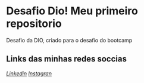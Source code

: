 # Desafio Dio! Meu primeiro repositorio 
Desafio da DIO, criado para o desafio do bootcamp

## Links das minhas redes soccias
[*Linkedin*](https://www.linkedin.com/in/victor-librelon-inacio-942ab211a/)  [ *Instagran* ](https://www.instagram.com/vitlibrelon/)
